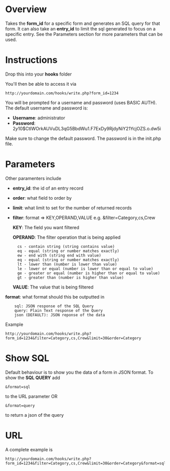# Overview
Takes the **form_id** for a specific form and generates an SQL query for that form. It can also take an **entry_id** to limit the sql generated to focus on a specific entry. See the Parameters section for more parameters that can be used.

# Instructions

Drop this into your **hooks** folder

You'll then be able to access it via

    http://yourdomain.com/hooks/write.php?form_id=1234

You will be prompted for a username and password (uses BASIC AUTH). The default username and password is:

- **Username**: administrator
- **Password**: $2y$10$CtIWOrkAUVuDL3qG5BbdWu1.F7ExDy9RjdyNiY21YcjOZS.o.dw5i

Make sure to change the default password. The password is in the init.php file.

# Parameters

Other paramenters include

- **entry_id**: the id of an entry record
- **order**: what field to order by
- **limit**: what limit to set for the number of returned records
- **filter**: format => KEY,OPERAND,VALUE e.g. &filter=Category,cs,Crew 

    **KEY**: The field you want filtered

    **OPERAND**: The filter operation that is being applied

        cs - contain string (string contains value)
        eq - equal (string or number matches exactly)
        ew - end with (string end with value)
        eq - equal (string or number matches exactly)
        lt - lower than (number is lower than value)
        le - lower or equal (number is lower than or equal to value)
        ge - greater or equal (number is higher than or equal to value)
        gt - greater than (number is higher than value)

    **VALUE**: The value that is being filtered

**format**: what format should this be outputted in 
    
        sql: JSON response of the SQL Query 
        query: Plain Text response of the Query
        json (DEFAULT): JSON reponse of the data
    
Example

    http://yourdomain.com/hooks/write.php?form_id=1234&filter=Category,cs,Crew&limit=30&order=Category

# Show SQL 
Default behaviour is to show you the data of a form in JSON format. To show the **SQL QUERY** add 

    &format=sql 

to the URL parameter OR

    &format=query
    
to return a json of the query

# URL
A complete example is 

    http://yourdomain.com/hooks/write.php?form_id=1234&filter=Category,cs,Crew&limit=30&order=Category&format=sql


    